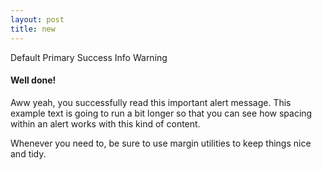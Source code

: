 ```yaml
---
layout: post
title: new
---
```

<span class="badge badge-default">Default</span> <span class="badge badge-primary">Primary</span> <span class="badge badge-success">Success</span> <span class="badge badge-info">Info</span> <span class="badge badge-warning">Warning</span> 
<div class="alert alert-success" role="alert"> <h4 class="alert-heading">Well done!</h4> <p>Aww yeah, you successfully read this important alert message. This example text is going to run a bit longer so that you can see how spacing within an alert works with this kind of content.</p> <p class="mb-0">Whenever you need to, be sure to use margin utilities to keep things nice and tidy.</p> </div>